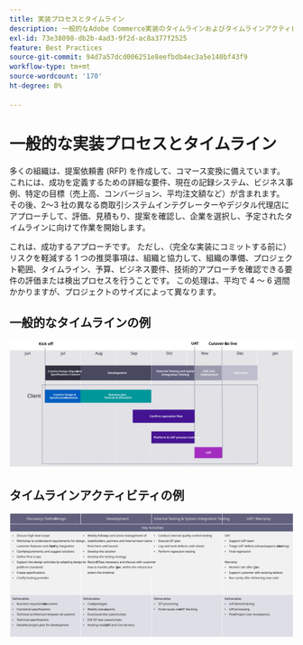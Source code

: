 ```yaml
---
title: 実装プロセスとタイムライン
description: 一般的なAdobe Commerce実装のタイムラインおよびタイムラインアクティビティの例を参照してください。
exl-id: 73e38098-db2b-4ad3-9f2d-ac8a377f2525
feature: Best Practices
source-git-commit: 94d7a57dcd006251e8eefbdb4ec3a5e140bf43f9
workflow-type: tm+mt
source-wordcount: '170'
ht-degree: 0%

---
```



# 一般的な実装プロセスとタイムライン

多くの組織は、提案依頼書 (RFP) を作成して、コマース変換に備えています。 これには、成功を定義するための詳細な要件、現在の記録システム、ビジネス事例、特定の目標（売上高、コンバージョン、平均注文額など）が含まれます。 その後、2～3 社の異なる商取引システムインテグレーターやデジタル代理店にアプローチして、評価、見積もり、提案を確認し、企業を選択し、予定されたタイムラインに向けて作業を開始します。

これは、成功するアプローチです。 ただし、（完全な実装にコミットする前に）リスクを軽減する 1 つの推奨事項は、組織と協力して、組織の準備、プロジェクト範囲、タイムライン、予算、ビジネス要件、技術的アプローチを確認できる要件の評価または検出プロセスを行うことです。 この処理は、平均で 4 ～ 6 週間かかりますが、プロジェクトのサイズによって異なります。

## 一般的なタイムラインの例

![一般的なコマース実装のタイムラインの例](../../assets/playbooks/timeline-example.svg)

## タイムラインアクティビティの例

![コマース実装のタイムラインアクティビティの例](../../assets/playbooks/timeline-activities-example.svg)
